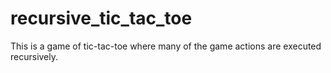 # recursive_tic_tac_toe
This is a game of tic-tac-toe where many of the game actions are executed recursively.
